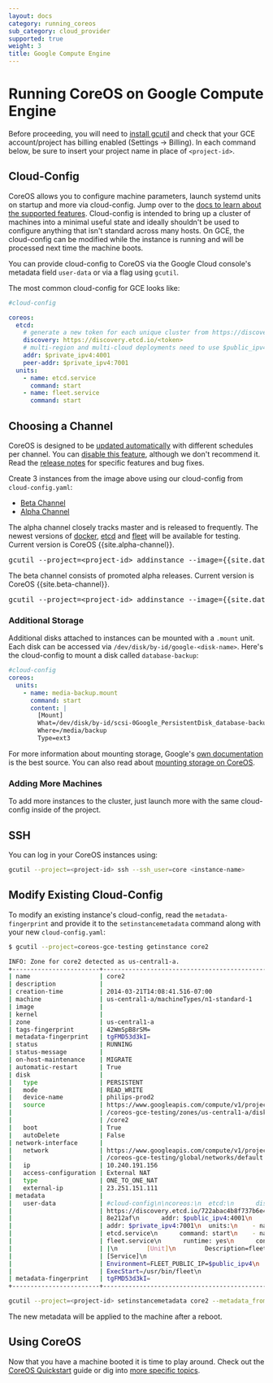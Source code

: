 ```yaml
---
layout: docs
category: running_coreos
sub_category: cloud_provider
supported: true
weight: 3
title: Google Compute Engine
---
```


# Running CoreOS on Google Compute Engine

Before proceeding, you will need to [install gcutil][gcutil-documentation] and check that your GCE account/project has billing enabled (Settings &rarr; Billing). In each command below, be sure to insert your project name in place of `<project-id>`.

[gce-advanced-os]: http://developers.google.com/compute/docs/transition-v1#customkernelbinaries
[gcutil-documentation]: https://developers.google.com/compute/docs/gcutil/

## Cloud-Config

CoreOS allows you to configure machine parameters, launch systemd units on startup and more via cloud-config. Jump over to the [docs to learn about the supported features]({{site.url}}/docs/cluster-management/setup/cloudinit-cloud-config). Cloud-config is intended to bring up a cluster of machines into a minimal useful state and ideally shouldn't be used to configure anything that isn't standard across many hosts. On GCE, the cloud-config can be modified while the instance is running and will be processed next time the machine boots.

You can provide cloud-config to CoreOS via the Google Cloud console's metadata field `user-data` or via a flag using `gcutil`.

The most common cloud-config for GCE looks like:

```yaml
#cloud-config

coreos:
  etcd:
    # generate a new token for each unique cluster from https://discovery.etcd.io/new
    discovery: https://discovery.etcd.io/<token>
    # multi-region and multi-cloud deployments need to use $public_ipv4
    addr: $private_ipv4:4001
    peer-addr: $private_ipv4:7001
  units:
    - name: etcd.service
      command: start
    - name: fleet.service
      command: start
```

## Choosing a Channel

CoreOS is designed to be [updated automatically]({{site.url}}/using-coreos/updates) with different schedules per channel. You can [disable this feature]({{site.url}}/docs/cluster-management/debugging/prevent-reboot-after-update), although we don't recommend it. Read the [release notes]({{site.url}}/releases) for specific features and bug fixes.

Create 3 instances from the image above using our cloud-config from `cloud-config.yaml`:

<div id="gce-create">
  <ul class="nav nav-tabs">
    <li class="active"><a href="#beta-create" data-toggle="tab">Beta Channel</a></li>
    <li><a href="#alpha-create" data-toggle="tab">Alpha Channel</a></li>
  </ul>
  <div class="tab-content coreos-docs-image-table">
    <div class="tab-pane" id="alpha-create">
      <p>The alpha channel closely tracks master and is released to frequently. The newest versions of <a href="{{site.url}}/using-coreos/docker">docker</a>, <a href="{{site.url}}/using-coreos/etcd">etcd</a> and <a href="{{site.url}}/using-coreos/clustering">fleet</a> will be available for testing. Current version is CoreOS {{site.alpha-channel}}.</p>
      <pre>gcutil --project=&lt;project-id&gt; addinstance --image={{site.data.alpha-channel.gce-image-path}} --persistent_boot_disk --zone=us-central1-a --machine_type=n1-standard-1 --metadata_from_file=user-data:cloud-config.yaml core1 core2 core3</pre>
    </div>
    <div class="tab-pane active" id="beta-create">
      <p>The beta channel consists of promoted alpha releases. Current version is CoreOS {{site.beta-channel}}.</p>
      <pre>gcutil --project=&lt;project-id&gt; addinstance --image={{site.data.beta-channel.gce-image-path}} --persistent_boot_disk --zone=us-central1-a --machine_type=n1-standard-1 --metadata_from_file=user-data:cloud-config.yaml core1 core2 core3</pre>
    </div>
  </div>
</div>

### Additional Storage

Additional disks attached to instances can be mounted with a `.mount` unit. Each disk can be accessed via `/dev/disk/by-id/google-<disk-name>`. Here's the cloud-config to mount a disk called `database-backup`:

```yaml
#cloud-config
coreos:
  units:
    - name: media-backup.mount
      command: start
      content: |
        [Mount]
        What=/dev/disk/by-id/scsi-0Google_PersistentDisk_database-backup
        Where=/media/backup
        Type=ext3
```

For more information about mounting storage, Google's [own documentation](https://developers.google.com/compute/docs/disks#attach_disk) is the best source. You can also read about [mounting storage on CoreOS]({{site.url}}/docs/cluster-management/setup/mounting-storage).

### Adding More Machines
To add more instances to the cluster, just launch more with the same cloud-config inside of the project.

## SSH

You can log in your CoreOS instances using:

```sh
gcutil --project=<project-id> ssh --ssh_user=core <instance-name>
```

## Modify Existing Cloud-Config

To modify an existing instance's cloud-config, read the `metadata-fingerprint` and provide it to the `setinstancemetadata` command along with your new `cloud-config.yaml`:

```sh
$ gcutil --project=coreos-gce-testing getinstance core2

INFO: Zone for core2 detected as us-central1-a.
+------------------------+-----------------------------------------------------+
| name                   | core2                                               |
| description            |                                                     |
| creation-time          | 2014-03-21T14:08:41.516-07:00                       |
| machine                | us-central1-a/machineTypes/n1-standard-1            |
| image                  |                                                     |
| kernel                 |                                                     |
| zone                   | us-central1-a                                       |
| tags-fingerprint       | 42WmSpB8rSM=                                        |
| metadata-fingerprint   | tgFMD53d3kI=                                        |
| status                 | RUNNING                                             |
| status-message         |                                                     |
| on-host-maintenance    | MIGRATE                                             |
| automatic-restart      | True                                                |
| disk                   |                                                     |
|   type                 | PERSISTENT                                          |
|   mode                 | READ_WRITE                                          |
|   device-name          | philips-prod2                                       |
|   source               | https://www.googleapis.com/compute/v1/projects      |
|                        | /coreos-gce-testing/zones/us-central1-a/disks       |
|                        | /core2                                              |
|   boot                 | True                                                |
|   autoDelete           | False                                               |
| network-interface      |                                                     |
|   network              | https://www.googleapis.com/compute/v1/projects      |
|                        | /coreos-gce-testing/global/networks/default         |
|   ip                   | 10.240.191.156                                      |
|   access-configuration | External NAT                                        |
|   type                 | ONE_TO_ONE_NAT                                      |
|   external-ip          | 23.251.151.111                                      |
| metadata               |                                                     |
|   user-data            | #cloud-config\n\ncoreos:\n  etcd:\n      discovery: |
|                        | https://discovery.etcd.io/722abac4b8f737b6e45295894 |
|                        | 8e212af\n      addr: $public_ipv4:4001\n      peer- |
|                        | addr: $private_ipv4:7001\n  units:\n    - name:     |
|                        | etcd.service\n      command: start\n    - name:     |
|                        | fleet.service\n      runtime: yes\n      content:   |
|                        | |\n        [Unit]\n        Description=fleet\n\n    |
|                        | [Service]\n                                         |
|                        | Environment=FLEET_PUBLIC_IP=$public_ipv4\n          |
|                        | ExecStart=/usr/bin/fleet\n                          |
| metadata-fingerprint   | tgFMD53d3kI=                                        |
+------------------------+-----------------------------------------------------+
```

```sh
gcutil --project=<project-id> setinstancemetadata core2 --metadata_from_file=user-data:cloud-config.yaml --fingerprint="tgFMD53d3kI="
```

The new metadata will be applied to the machine after a reboot.

## Using CoreOS

Now that you have a machine booted it is time to play around.
Check out the [CoreOS Quickstart]({{site.url}}/docs/quickstart) guide or dig into [more specific topics]({{site.url}}/docs).
